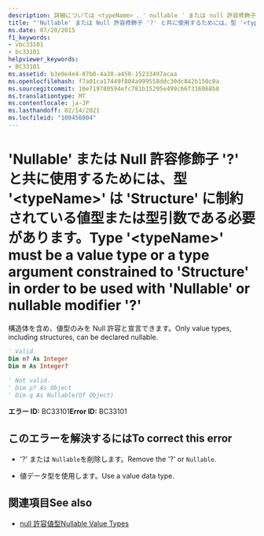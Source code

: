 ```yaml
---
description: 詳細については <typeName> 、' nullable ' または null 許容修飾子 '? ' と共に使用するために、型 ' ' は ' Structure ' に制約された値型または型引数である必要があります
title: "'Nullable' または Null 許容修飾子 '?' と共に使用するためには、型 '<typeName>' は 'Structure' に制約されている値型または型引数である必要があります。"
ms.date: 07/20/2015
f1_keywords:
- vbc33101
- bc33101
helpviewer_keywords:
- BC33101
ms.assetid: b3e0e4e4-87b8-4a38-a450-15233497acaa
ms.openlocfilehash: f7a01ca17449f804a999558ddc30dc842b150c0a
ms.sourcegitcommit: 10e719780594efc781b15295e499c66f316068b8
ms.translationtype: MT
ms.contentlocale: ja-JP
ms.lasthandoff: 02/14/2021
ms.locfileid: "100456004"
---
```

# <a name="type-typename-must-be-a-value-type-or-a-type-argument-constrained-to-structure-in-order-to-be-used-with-nullable-or-nullable-modifier-"></a><span data-ttu-id="55dbd-103">'Nullable' または Null 許容修飾子 '?' と共に使用するためには、型 '\<typeName>' は 'Structure' に制約されている値型または型引数である必要があります。</span><span class="sxs-lookup"><span data-stu-id="55dbd-103">Type '\<typeName>' must be a value type or a type argument constrained to 'Structure' in order to be used with 'Nullable' or nullable modifier '?'</span></span>

<span data-ttu-id="55dbd-104">構造体を含め、値型のみを Null 許容と宣言できます。</span><span class="sxs-lookup"><span data-stu-id="55dbd-104">Only value types, including structures, can be declared nullable.</span></span>  
  
```vb  
' Valid.  
Dim n? As Integer  
Dim m As Integer?  
  
' Not valid.  
' Dim p? As Object  
' Dim q As Nullable(Of Object)  
```  
  
 <span data-ttu-id="55dbd-105">**エラー ID:** BC33101</span><span class="sxs-lookup"><span data-stu-id="55dbd-105">**Error ID:** BC33101</span></span>  
  
## <a name="to-correct-this-error"></a><span data-ttu-id="55dbd-106">このエラーを解決するには</span><span class="sxs-lookup"><span data-stu-id="55dbd-106">To correct this error</span></span>  
  
- <span data-ttu-id="55dbd-107">'?' または `Nullable`を削除します。</span><span class="sxs-lookup"><span data-stu-id="55dbd-107">Remove the '?' or `Nullable`.</span></span>  
  
- <span data-ttu-id="55dbd-108">値データ型を使用します。</span><span class="sxs-lookup"><span data-stu-id="55dbd-108">Use a value data type.</span></span>  
  
## <a name="see-also"></a><span data-ttu-id="55dbd-109">関連項目</span><span class="sxs-lookup"><span data-stu-id="55dbd-109">See also</span></span>

- [<span data-ttu-id="55dbd-110">null 許容値型</span><span class="sxs-lookup"><span data-stu-id="55dbd-110">Nullable Value Types</span></span>](../programming-guide/language-features/data-types/nullable-value-types.md)
